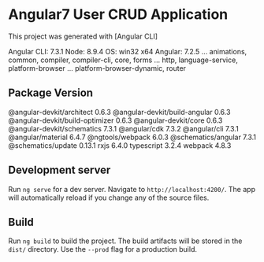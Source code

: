 # Angular7 User CRUD Application

This project was generated with [Angular CLI]

Angular CLI: 7.3.1
Node: 8.9.4
OS: win32 x64
Angular: 7.2.5
... animations, common, compiler, compiler-cli, core, forms
... http, language-service, platform-browser
... platform-browser-dynamic, router

Package                           Version
-----------------------------------------------------------
@angular-devkit/architect         0.6.3
@angular-devkit/build-angular     0.6.3
@angular-devkit/build-optimizer   0.6.3
@angular-devkit/core              0.6.3
@angular-devkit/schematics        7.3.1
@angular/cdk                      7.3.2
@angular/cli                      7.3.1
@angular/material                 6.4.7
@ngtools/webpack                  6.0.3
@schematics/angular               7.3.1
@schematics/update                0.13.1
rxjs                              6.4.0
typescript                        3.2.4
webpack                           4.8.3

## Development server

Run `ng serve` for a dev server. Navigate to `http://localhost:4200/`. The app will automatically reload if you change any of the source files.


## Build

Run `ng build` to build the project. The build artifacts will be stored in the `dist/` directory. Use the `--prod` flag for a production build.

